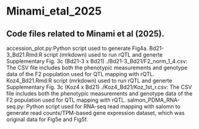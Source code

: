 # Minami_etal_2025
Code files related to Minami et al (2025). 
--
accession_plot.py:Python script used to generate Fig4a.
Bd21-3_Bd21.Rmd:R script (mrkdown) used to run rQTL and generte Supplementary Fig. 3c (Bd21-3 x Bd21)
./Bd21-3_Bd21/F2_norm_1_4.csv: The CSV file includes both the phenotypic measurements and genotype data of the F2 population used for QTL mapping with rQTL.
Koz4_Bd21.Rmd:R script (mrkdown) used to run rQTL and generte Supplementary Fig. 3c (Koz4 x Bd21)
./Koz4_Bd21/Koz_1st_r.csv: The CSV file includes both the phenotypic measurements and genotype data of the F2 population used for QTL mapping with rQTL.
salmon_PDMA_RNA-seq.py: Python script used for RNA-seq read mapping with salomn to generate read counts/TPM-based gene expression dataset, which was original data for Fig5e and Fig5f. 

